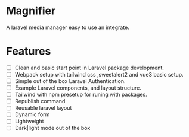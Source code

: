 # Magnifier

A laravel media manager easy to use an integrate.

# Features

- [ ] Clean and basic start point in Laravel package development.
- [ ] Webpack setup with tailwind css ,sweetalert2 and vue3 basic setup.
- [ ] Simple out of the box Laravel Authentication.
- [ ] Example Laravel components, and layout structure.
- [ ] Tailwind with npm presetup for runing with packages.
- [ ] Republish command
- [ ] Reusable laravel layout
- [ ] Dynamic form
- [ ] Lightweight
- [ ] Dark|light mode out of the box
